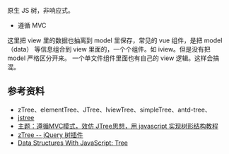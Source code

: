 <!--
 * @Description: 
 * @Author: Jecyu
 * @Date: 2020-05-26 15:31:50
 * @LastEditTime: 2020-05-28 14:59:04
 * @LastEditors: Jecyu
--> 
原生 JS 树，非响应式。
- 遵循 MVC 
  
这里把 view 里的数据也抽离到 model 里保存，常见的 vue 组件，是把 model（data） 等信息组合到 view 里面的，一个个组件。如 iview。但是没有把 model 严格区分开来。 一个单文件组件里面也有自己的 view 逻辑。这样会搞混。

## 参考资料

- zTree、elementTree、JTree、IviewTree、simpleTree、antd-tree、
- [jstree](https://github.com/vakata/jstree)
- [主题：遵循MVC模式，效仿 JTree思想，用 javascript 实现树形结构教程](https://www.iteye.com/topic/214193)
- [zTree -- jQuery 树插件](http://www.treejs.cn/v3/main.php#_zTreeInfo)
- [Data Structures With JavaScript: Tree](https://code.tutsplus.com/articles/data-structures-with-javascript-tree--cms-23393)